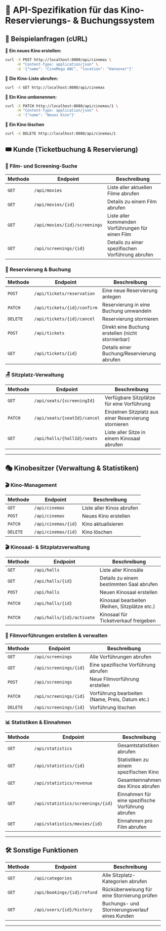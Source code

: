 # 📡 API-Spezifikation für das Kino-Reservierungs- & Buchungssystem

## 📝 **Beispielanfragen (cURL)**

📌 **Ein neues Kino erstellen:**
```sh
curl -X POST http://localhost:8080/api/cinemas \
     -H "Content-Type: application/json" \
     -d '{"name": "CineMega ABC", "location": "Hannover"}'
```

📌 **Die Kino-Liste abrufen:**
```sh
curl -X GET http://localhost:8080/api/cinemas
```

📌 **Ein Kino umbenennen:**
```sh
curl -X PATCH http://localhost:8080/api/cinemas/1 \
     -H "Content-Type: application/json" \
     -d '{"name": "Neues Kino"}'
```

📌 **Ein Kino löschen**
```sh
curl -X DELETE http://localhost:8080/api/cinemas/1
```


## 🎟️ **Kunde (Ticketbuchung & Reservierung)**

### 🎥 **Film- und Screening-Suche**
| Methode  | Endpoint                         | Beschreibung                                         |
|----------|----------------------------------|------------------------------------------------------|
| `GET`    | `/api/movies`                    | Liste aller aktuellen Filme abrufen                 |
| `GET`    | `/api/movies/{id}`               | Details zu einem Film abrufen                       |
| `GET`    | `/api/movies/{id}/screenings`    | Liste aller kommenden Vorführungen für einen Film  |
| `GET`    | `/api/screenings/{id}`           | Details zu einer spezifischen Vorführung abrufen   |

### 🛒 **Reservierung & Buchung**
| Methode  | Endpoint                           | Beschreibung                                       |
|----------|----------------------------------|--------------------------------------------------|
| `POST`   | `/api/tickets/reservation`               | Eine neue Reservierung anlegen                   |
| `PATCH`  | `/api/tickets/{id}/confirm`  | Reservierung in eine Buchung umwandeln           |
| `DELETE` | `/api/tickets/{id}/cancel`          | Reservierung stornieren                          |
| `POST`   | `/api/tickets`                   | Direkt eine Buchung erstellen (nicht stornierbar) |
| `GET`    | `/api/tickets/{id}`              | Details einer Buchung/Reservierung abrufen                    |

### 🪑 **Sitzplatz-Verwaltung**
| Methode  | Endpoint                                 | Beschreibung                                       |
|----------|----------------------------------------|--------------------------------------------------|
| `GET`    | `/api/seats/{screeningId}`            | Verfügbare Sitzplätze für eine Vorführung        |
| `PATCH`  | `/api/seats/{seatId}/cancel`          | Einzelnen Sitzplatz aus einer Reservierung stornieren |
| `GET`    | `/api/halls/{hallId}/seats`           | Liste aller Sitze in einem Kinosaal abrufen      |

---

## 🎭 **Kinobesitzer (Verwaltung & Statistiken)**

### 🎬 **Kino-Management**
| Methode  | Endpoint               | Beschreibung                     |
|----------|------------------------|----------------------------------|
| `GET`    | `/api/cinemas`         | Liste aller Kinos abrufen       |
| `POST`   | `/api/cinemas`         | Neues Kino erstellen            |
| `PATCH`  | `/api/cinemas/{id}`    | Kino aktualisieren              |
| `DELETE` | `/api/cinemas/{id}`    | Kino löschen                    |

### 🎬 **Kinosaal- & Sitzplatzverwaltung**
| Methode  | Endpoint                            | Beschreibung                                         |
|----------|----------------------------------|--------------------------------------------------|
| `GET`    | `/api/halls`                     | Liste aller Kinosäle                              |
| `GET`    | `/api/halls/{id}`                | Details zu einem bestimmten Saal abrufen         |
| `POST`   | `/api/halls`                     | Neuen Kinosaal erstellen                         |
| `PATCH`  | `/api/halls/{id}`                | Kinosaal bearbeiten (Reihen, Sitzplätze etc.)    |
| `PATCH`  | `/api/halls/{id}/activate`       | Kinosaal für Ticketverkauf freigeben             |

### 🎥 **Filmvorführungen erstellen & verwalten**
| Methode  | Endpoint                        | Beschreibung                                         |
|----------|--------------------------------|--------------------------------------------------|
| `GET`    | `/api/screenings`          | Alle Vorführungen abrufen              |
| `GET`    | `/api/screenings/{id}`      | Eine spezifische Vorführung abrufen    |
| `POST`   | `/api/screenings`              | Neue Filmvorführung erstellen                      |
| `PATCH`  | `/api/screenings/{id}`         | Vorführung bearbeiten (Name, Preis, Datum etc.)   |
| `DELETE` | `/api/screenings/{id}`         | Vorführung löschen                                |

### 📊 **Statistiken & Einnahmen**
| Methode  | Endpoint                        | Beschreibung                                         |
|----------|--------------------------------|--------------------------------------------------|
| `GET`    | `/api/statistics`     | Gesamtstatistiken abrufen                 |
| `GET`    | `/api/statistics/{id}`| Statistiken zu einem spezifischen Kino    |
| `GET`    | `/api/statistics/revenue`      | Gesamteinnahmen des Kinos abrufen                 |
| `GET`    | `/api/statistics/screenings/{id}` | Einnahmen für eine spezifische Vorführung abrufen |
| `GET`    | `/api/statistics/movies/{id}`  | Einnahmen pro Film abrufen                        |

---

## 🛠 **Sonstige Funktionen**
| Methode  | Endpoint                         | Beschreibung                                  |
|----------|----------------------------------|---------------------------------------------|
| `GET`    | `/api/categories`               | Alle Sitzplatz-Kategorien abrufen           |
| `GET`    | `/api/bookings/{id}/refund`     | Rücküberweisung für eine Stornierung prüfen |
| `GET`    | `/api/users/{id}/history`       | Buchungs- und Stornierungsverlauf eines Kunden |

---

